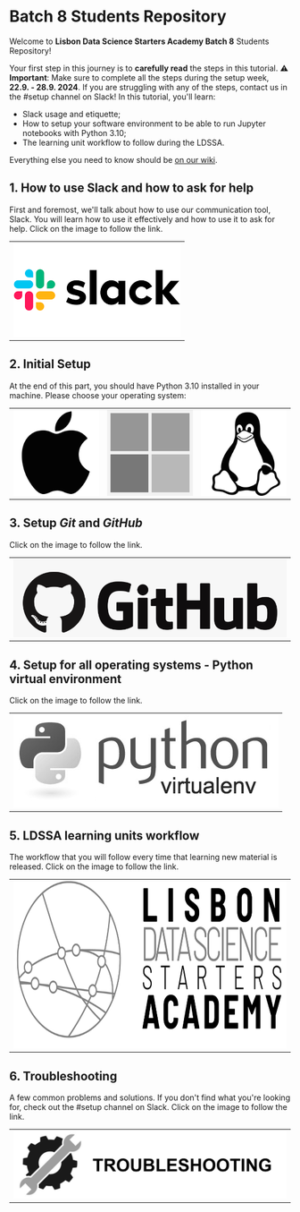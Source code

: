 # Batch 8 Students Repository

Welcome to **Lisbon Data Science Starters Academy Batch 8** Students Repository!

Your first step in this journey is to **carefully read** the steps in this tutorial. ⚠️ **Important**: Make sure to complete all the steps during the setup week, **22.9. - 28.9. 2024**. If you are struggling with any of the steps, contact us in the #setup channel on Slack! In this tutorial, you'll learn:

- Slack usage and etiquette;
- How to setup your software environment to be able to run Jupyter notebooks with Python 3.10;
- The learning unit workflow to follow during the LDSSA.

Everything else you need to know should be [on our wiki](https://ldssa.github.io/wiki/).

## 1. How to use Slack and how to ask for help

First and foremost, we'll talk about how to use our communication tool, Slack. You will learn how to use it effectively and how to use it to ask for help. Click on the image to follow the link.

<table>
  <tr>
    <td>
         <a href="guides/slack.md">
            <img src="media/slack.png" alt="Slack" />
        </a>
    </td>
  </tr>
</table>


## 2. Initial Setup

At the end of this part, you should have Python 3.10 installed in your machine. Please choose your operating system:

<table>
  <tr>
    <td>
        <a href="guides/macOS.md">
            <img src="media/macOS.png" alt="MacOS" />
        </a>
    </td>
    <td>
        <a href="guides/WINDOWS.md">
            <img src="media/windows.png" alt="Windows" />
        </a>
    </td>
    <td>
        <a href="guides/LINUX.md">
            <img src="media/linux.png" alt="Linux" />
        </a>
    </td>
  </tr>
</table>


## 3. Setup _Git_ and _GitHub_

Click on the image to follow the link.

<table>
  <tr>
    <td>
        <a href="guides/github.md">
            <img src="media/github.png" alt="GitHub" />
        </a>
    </td>
  </tr>
</table>


## 4. Setup for all operating systems - Python virtual environment

Click on the image to follow the link.

<table>
  <tr>
    <td>
        <a href="guides/python-venv.md">
            <img src="media/python-venv.png" alt="python-venv" />
        </a>
    </td>
  </tr>
</table>


## 5. LDSSA learning units workflow

The workflow that you will follow every time that learning new material is released. Click on the image to follow the link.

<table>
  <tr>
    <td>
        <a href="guides/ldssa-workflow.md">
            <img src="media/ldssa.png" alt="ldssa-learning-units-workflow" height="300"/>
        </a>
    </td>
  </tr>
</table>


## 6. Troubleshooting 

A few common problems and solutions. If you don't find what you're looking for, check out the #setup channel on Slack. Click on the image to follow the link.

<table>
  <tr>
    <td>
        <a href="guides/troubleshooting.md">
            <img src="media/troubleshooting.png" alt="troubleshooting" />
        </a>
    </td>
  </tr>
</table>

